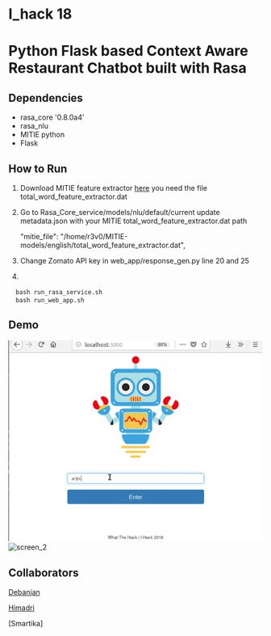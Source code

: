 # I_hack 18
# Python Flask based Context Aware Restaurant Chatbot built with Rasa


## Dependencies

- rasa_core '0.8.0a4'
- rasa_nlu
- MITIE python
- Flask

## How to Run

1. Download MITIE feature extractor [here](https://github.com/mit-nlp/MITIE/releases/download/v0.4/MITIE-models-v0.2.tar.bz2) you need the file total_word_feature_extractor.dat

2. Go to Rasa_Core_service/models/nlu/default/current
update metadata.json with your MITIE total_word_feature_extractor.dat path

    "mitie_file": "/home/r3v0/MITIE-models/english/total_word_feature_extractor.dat",

3. Change Zomato API key in web_app/response_gen.py line 20 and 25

4. 

      bash run_rasa_service.sh
      bash run_web_app.sh


## Demo

![screen_1](imgs/screen_1.gif)
![screen_2](imgs/screen_2.gif)

## Collaborators

[Debanjan](https://github.com/debanjanxy)

[Himadri](https://github.com/pheonix123)

[Smartika]
